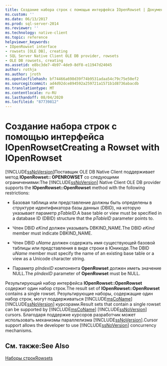 ```yaml
---
title: Создание набора строк с помощью интерфейса IOpenRowset | Документация Майкрософт
ms.custom: ''
ms.date: 06/13/2017
ms.prod: sql-server-2014
ms.reviewer: ''
ms.technology: native-client
ms.topic: reference
helpviewer_keywords:
- IOpenRowset interface
- rowsets [OLE DB], creating
- SQL Server Native Client OLE DB provider, rowsets
- OLE DB rowsets, creating
ms.assetid: e8bc3de7-4b97-4de9-8df8-e11947d24045
author: rothja
ms.author: jroth
ms.openlocfilehash: bf74466a698d39f74b9531adaa54c79c75e50ef2
ms.sourcegitcommit: ad4d92dce894592a259721a1571b1d8736abacdb
ms.translationtype: MT
ms.contentlocale: ru-RU
ms.lasthandoff: 08/04/2020
ms.locfileid: "87739812"
---
```

# <a name="creating-a-rowset-with-iopenrowset"></a><span data-ttu-id="41322-102">Создание набора строк с помощью интерфейса IOpenRowset</span><span class="sxs-lookup"><span data-stu-id="41322-102">Creating a Rowset with IOpenRowset</span></span>
  <span data-ttu-id="41322-103">[!INCLUDE[ssNoVersion](../../includes/ssnoversion-md.md)]Поставщик OLE DB Native Client поддерживает метод **IOpenRowset:: OPENROWSET** со следующими ограничениями:</span><span class="sxs-lookup"><span data-stu-id="41322-103">The [!INCLUDE[ssNoVersion](../../includes/ssnoversion-md.md)] Native Client OLE DB provider supports the **IOpenRowset::OpenRowset** method with the following restrictions:</span></span>  
  
-   <span data-ttu-id="41322-104">Базовая таблица или представление должны быть определены в структуре идентификатора базы данных (DBID), на которую указывает параметр *pTableID*.</span><span class="sxs-lookup"><span data-stu-id="41322-104">A base table or view must be specified in a database ID (DBID) structure that the *pTableID* parameter points to.</span></span>  
  
-   <span data-ttu-id="41322-105">Член DBID *eKind* должен указывать DBKIND_NAME.</span><span class="sxs-lookup"><span data-stu-id="41322-105">The DBID *eKind* member must indicate DBKIND_NAME.</span></span>  
  
-   <span data-ttu-id="41322-106">Член DBID *uName* должен содержать имя существующей базовой таблицы или представления в виде строки в Юникоде.</span><span class="sxs-lookup"><span data-stu-id="41322-106">The DBID *uName* member must specify the name of an existing base table or a view as a Unicode character string.</span></span>  
  
-   <span data-ttu-id="41322-107">Параметр *pIndexID* компонента **OpenRowset** должен иметь значение NULL.</span><span class="sxs-lookup"><span data-stu-id="41322-107">The *pIndexID* parameter of **OpenRowset** must be NULL.</span></span>  
  
 <span data-ttu-id="41322-108">Результирующий набор интерфейса **IOpenRowset::OpenRowset** содержит один набор строк.</span><span class="sxs-lookup"><span data-stu-id="41322-108">The result set of **IOpenRowset::OpenRowset** contains a single rowset.</span></span> <span data-ttu-id="41322-109">Результирующие наборы, содержащие один набор строк, могут поддерживаться [!INCLUDE[msCoName](../../includes/msconame-md.md)] [!INCLUDE[ssNoVersion](../../includes/ssnoversion-md.md)] курсорами.</span><span class="sxs-lookup"><span data-stu-id="41322-109">Result sets that contain a single rowset can be supported by [!INCLUDE[msCoName](../../includes/msconame-md.md)] [!INCLUDE[ssNoVersion](../../includes/ssnoversion-md.md)] cursors.</span></span> <span data-ttu-id="41322-110">Благодаря поддержке курсоров разработчик может использовать механизмы параллелизма [!INCLUDE[ssNoVersion](../../includes/ssnoversion-md.md)].</span><span class="sxs-lookup"><span data-stu-id="41322-110">Cursor support allows the developer to use [!INCLUDE[ssNoVersion](../../includes/ssnoversion-md.md)] concurrency mechanisms.</span></span>  
  
## <a name="see-also"></a><span data-ttu-id="41322-111">См. также:</span><span class="sxs-lookup"><span data-stu-id="41322-111">See Also</span></span>  
 [<span data-ttu-id="41322-112">Наборы строк</span><span class="sxs-lookup"><span data-stu-id="41322-112">Rowsets</span></span>](rowsets.md)  
  
  
